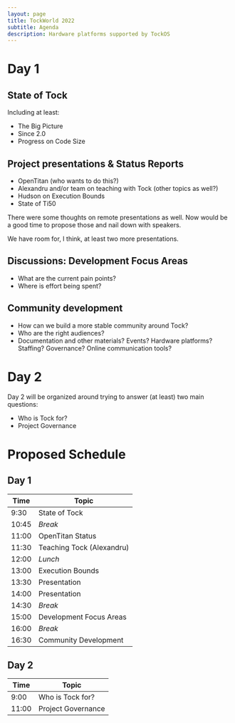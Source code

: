 ```yaml
---
layout: page
title: TockWorld 2022
subtitle: Agenda
description: Hardware platforms supported by TockOS
---
```


# Day 1

## State of Tock

Including at least:

- The Big Picture
- Since 2.0
- Progress on Code Size


## Project presentations & Status Reports

- OpenTitan (who wants to do this?)
- Alexandru and/or team on teaching with Tock (other topics as well?)
- Hudson on Execution Bounds
- State of Ti50

There were some thoughts on remote presentations as well. Now would be a
good time to propose those and nail down with speakers.

We have room for, I think, at least two more presentations.


## Discussions: Development Focus Areas

- What are the current pain points?
- Where is effort being spent?


## Community development

- How can we build a more stable community around Tock?
- Who are the right audiences?
- Documentation and other materials? Events? Hardware platforms?
  Staffing? Governance? Online communication tools?

# Day 2

Day 2 will be organized around trying to answer (at least) two main questions:

- Who is Tock for?
- Project Governance


# Proposed Schedule

## Day 1

  |  Time |  Topic                    |
  | ----- |---------------------------|
  |  9:30 |  State of Tock            |
  | 10:45 |  _Break_                  |
  | 11:00 |  OpenTitan Status         |
  | 11:30 |  Teaching Tock (Alexandru)|
  | 12:00 |  _Lunch_                  |
  | 13:00 |  Execution Bounds         |
  | 13:30 |  Presentation             |
  | 14:00 |  Presentation             |
  | 14:30 |  _Break_                  |
  | 15:00 |  Development Focus Areas  |
  | 16:00 |  _Break_                  |
  | 16:30 |  Community Development    |


## Day 2

  | Time |  Topic             |
  | ---- | -------------------|
  | 9:00 |  Who is Tock for?  |
  |11:00 |  Project Governance|

